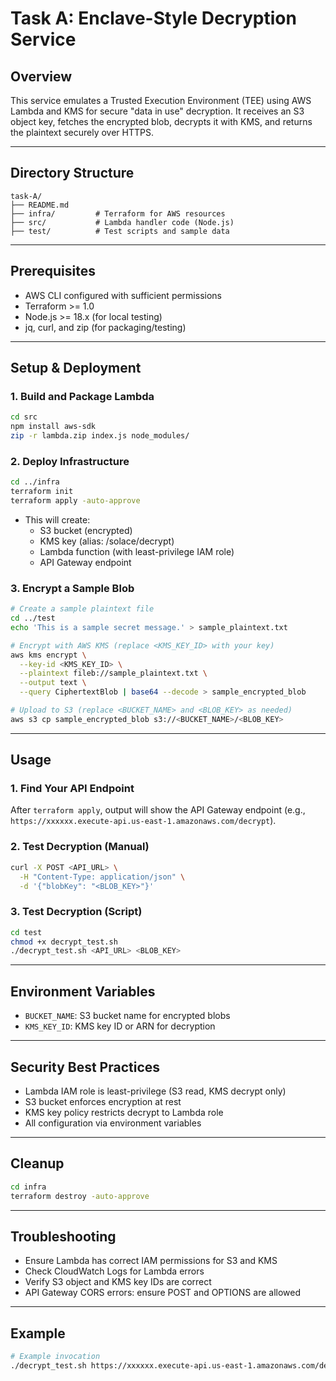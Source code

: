 # Task A: Enclave-Style Decryption Service

## Overview
This service emulates a Trusted Execution Environment (TEE) using AWS Lambda and KMS for secure "data in use" decryption. It receives an S3 object key, fetches the encrypted blob, decrypts it with KMS, and returns the plaintext securely over HTTPS.

---

## Directory Structure
```
task-A/
├── README.md
├── infra/         # Terraform for AWS resources
├── src/           # Lambda handler code (Node.js)
├── test/          # Test scripts and sample data
```

---

## Prerequisites
- AWS CLI configured with sufficient permissions
- Terraform >= 1.0
- Node.js >= 18.x (for local testing)
- jq, curl, and zip (for packaging/testing)

---

## Setup & Deployment

### 1. Build and Package Lambda
```bash
cd src
npm install aws-sdk
zip -r lambda.zip index.js node_modules/
```

### 2. Deploy Infrastructure
```bash
cd ../infra
terraform init
terraform apply -auto-approve
```
- This will create:
  - S3 bucket (encrypted)
  - KMS key (alias: /solace/decrypt)
  - Lambda function (with least-privilege IAM role)
  - API Gateway endpoint

### 3. Encrypt a Sample Blob
```bash
# Create a sample plaintext file
cd ../test
echo 'This is a sample secret message.' > sample_plaintext.txt

# Encrypt with AWS KMS (replace <KMS_KEY_ID> with your key)
aws kms encrypt \
  --key-id <KMS_KEY_ID> \
  --plaintext fileb://sample_plaintext.txt \
  --output text \
  --query CiphertextBlob | base64 --decode > sample_encrypted_blob

# Upload to S3 (replace <BUCKET_NAME> and <BLOB_KEY> as needed)
aws s3 cp sample_encrypted_blob s3://<BUCKET_NAME>/<BLOB_KEY>
```

---

## Usage

### 1. Find Your API Endpoint
After `terraform apply`, output will show the API Gateway endpoint (e.g., `https://xxxxxx.execute-api.us-east-1.amazonaws.com/decrypt`).

### 2. Test Decryption (Manual)
```bash
curl -X POST <API_URL> \
  -H "Content-Type: application/json" \
  -d '{"blobKey": "<BLOB_KEY>"}'
```

### 3. Test Decryption (Script)
```bash
cd test
chmod +x decrypt_test.sh
./decrypt_test.sh <API_URL> <BLOB_KEY>
```

---

## Environment Variables
- `BUCKET_NAME`: S3 bucket name for encrypted blobs
- `KMS_KEY_ID`: KMS key ID or ARN for decryption

---

## Security Best Practices
- Lambda IAM role is least-privilege (S3 read, KMS decrypt only)
- S3 bucket enforces encryption at rest
- KMS key policy restricts decrypt to Lambda role
- All configuration via environment variables

---

## Cleanup
```bash
cd infra
terraform destroy -auto-approve
```

---

## Troubleshooting
- Ensure Lambda has correct IAM permissions for S3 and KMS
- Check CloudWatch Logs for Lambda errors
- Verify S3 object and KMS key IDs are correct
- API Gateway CORS errors: ensure POST and OPTIONS are allowed

---

## Example
```bash
# Example invocation
./decrypt_test.sh https://xxxxxx.execute-api.us-east-1.amazonaws.com/decrypt my-encrypted-blob
``` 